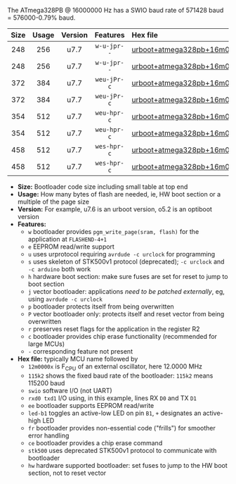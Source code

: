 The ATmega328PB @ 16000000 Hz has a SWIO baud rate of 571428 baud = 576000-0.79% baud.

|Size|Usage|Version|Features|Hex file|
|:-:|:-:|:-:|:-:|:--|
|248|256|u7.7|`w-u-jpr--`|[urboot+atmega328pb+16m0000x++576k0_swio_rxb4_txb3_led+b5.hex](https://raw.githubusercontent.com/stefanrueger/urboot.hex/main/cores/minicore/atmega328pb/external_oscillator/fcpu+16m0000_Hz/br++576k0_bps/urboot+atmega328pb+16m0000x++576k0_swio_rxb4_txb3_led+b5.hex)|
|248|256|u7.7|`w-u-jpr--`|[urboot+atmega328pb+16m0000x++576k0_swio_rxd0_txd1_led+b5.hex](https://raw.githubusercontent.com/stefanrueger/urboot.hex/main/cores/minicore/atmega328pb/external_oscillator/fcpu+16m0000_Hz/br++576k0_bps/urboot+atmega328pb+16m0000x++576k0_swio_rxd0_txd1_led+b5.hex)|
|372|384|u7.7|`weu-jPr-c`|[urboot+atmega328pb+16m0000x++576k0_swio_rxb4_txb3_ee_led+b5_fr_ce.hex](https://raw.githubusercontent.com/stefanrueger/urboot.hex/main/cores/minicore/atmega328pb/external_oscillator/fcpu+16m0000_Hz/br++576k0_bps/urboot+atmega328pb+16m0000x++576k0_swio_rxb4_txb3_ee_led+b5_fr_ce.hex)|
|372|384|u7.7|`weu-jPr-c`|[urboot+atmega328pb+16m0000x++576k0_swio_rxd0_txd1_ee_led+b5_fr_ce.hex](https://raw.githubusercontent.com/stefanrueger/urboot.hex/main/cores/minicore/atmega328pb/external_oscillator/fcpu+16m0000_Hz/br++576k0_bps/urboot+atmega328pb+16m0000x++576k0_swio_rxd0_txd1_ee_led+b5_fr_ce.hex)|
|354|512|u7.7|`weu-hpr-c`|[urboot+atmega328pb+16m0000x++576k0_swio_rxb4_txb3_ee_led+b5_fr_ce_hw.hex](https://raw.githubusercontent.com/stefanrueger/urboot.hex/main/cores/minicore/atmega328pb/external_oscillator/fcpu+16m0000_Hz/br++576k0_bps/urboot+atmega328pb+16m0000x++576k0_swio_rxb4_txb3_ee_led+b5_fr_ce_hw.hex)|
|354|512|u7.7|`weu-hpr-c`|[urboot+atmega328pb+16m0000x++576k0_swio_rxd0_txd1_ee_led+b5_fr_ce_hw.hex](https://raw.githubusercontent.com/stefanrueger/urboot.hex/main/cores/minicore/atmega328pb/external_oscillator/fcpu+16m0000_Hz/br++576k0_bps/urboot+atmega328pb+16m0000x++576k0_swio_rxd0_txd1_ee_led+b5_fr_ce_hw.hex)|
|458|512|u7.7|`wes-hpr-c`|[urboot+atmega328pb+16m0000x++576k0_swio_rxb4_txb3_ee_led+b5_fr_ce_stk500_hw.hex](https://raw.githubusercontent.com/stefanrueger/urboot.hex/main/cores/minicore/atmega328pb/external_oscillator/fcpu+16m0000_Hz/br++576k0_bps/urboot+atmega328pb+16m0000x++576k0_swio_rxb4_txb3_ee_led+b5_fr_ce_stk500_hw.hex)|
|458|512|u7.7|`wes-hpr-c`|[urboot+atmega328pb+16m0000x++576k0_swio_rxd0_txd1_ee_led+b5_fr_ce_stk500_hw.hex](https://raw.githubusercontent.com/stefanrueger/urboot.hex/main/cores/minicore/atmega328pb/external_oscillator/fcpu+16m0000_Hz/br++576k0_bps/urboot+atmega328pb+16m0000x++576k0_swio_rxd0_txd1_ee_led+b5_fr_ce_stk500_hw.hex)|

- **Size:** Bootloader code size including small table at top end
- **Usage:** How many bytes of flash are needed, ie, HW boot section or a multiple of the page size
- **Version:** For example, u7.6 is an urboot version, o5.2 is an optiboot version
- **Features:**
  + `w` bootloader provides `pgm_write_page(sram, flash)` for the application at `FLASHEND-4+1`
  + `e` EEPROM read/write support
  + `u` uses urprotocol requiring `avrdude -c urclock` for programming
  + `s` uses skeleton of STK500v1 protocol (deprecated); `-c urclock` and `-c arduino` both work
  + `h` hardware boot section: make sure fuses are set for reset to jump to boot section
  + `j` vector bootloader: applications *need to be patched externally*, eg, using `avrdude -c urclock`
  + `p` bootloader protects itself from being overwritten
  + `P` vector bootloader only: protects itself and reset vector from being overwritten
  + `r` preserves reset flags for the application in the register R2
  + `c` bootloader provides chip erase functionality (recommended for large MCUs)
  + `-` corresponding feature not present
- **Hex file:** typically MCU name followed by
  + `12m0000x` is F<sub>CPU</sub> of an external oscillator, here 12.0000 MHz
  + `115k2` shows the fixed baud rate of the bootloader: `115k2` means 115200 baud
  + `swio` software I/O (not UART)
  + `rxd0 txd1` I/O using, in this example, lines RX `D0` and TX `D1`
  + `ee` bootloader supports EEPROM read/write
  + `led-b1` toggles an active-low LED on pin `B1`, `+` designates an active-high LED
  + `fr` bootloader provides non-essential code ("frills") for smoother error handling
  + `ce` bootloader provides a chip erase command
  + `stk500` uses deprecated STK500v1 protocol to communicate with bootloader
  + `hw` hardware supported bootloader: set fuses to jump to the HW boot section, not to reset vector

